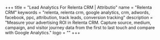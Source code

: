 +++
title = "Lead Analytics For Relenta CRM | Attributio"
name = "Relenta CRM"
keywords = "relenta, relenta crm, google analytics, crm, adwords, facebook, ppc, attribution, track leads, conversion tracking"
description = "Measure your advertising ROI in Relenta CRM. Capture source, medium, campaign, and visitor journey data from the first to last touch and compare with Google Analytics."
logo = ""
+++
